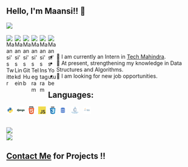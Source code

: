 ## Hello, I'm Maansi!! 👋

![](https://komarev.com/ghpvc/?username=your-github-username) 

<a href="https://twitter.com/pyMaansi">
  <img align="left" alt="Maansi's Twitter" width="22px" src="https://cdn.jsdelivr.net/npm/simple-icons@v3/icons/twitter.svg" />
</a>
<a href="https://www.linkedin.com/in/maansiverma8/">
  <img align="left" alt="Maansi's Linkdein" width="22px" src="https://cdn.jsdelivr.net/npm/simple-icons@v3/icons/linkedin.svg" />
</a>
<a href="https://github.com/Maan17/">
  <img align="left" alt="Maansi's GitHub" width="22px"  src="https://img.icons8.com/doodle/48/fa314a/github--v1.png"/>
</a>
<a href="https://t.me/maan1702">
  <img align="left" alt="Maansi's Telegram" width="22px" src="https://img.icons8.com/ios-filled/50/4a90e2/telegram-app.png"/>
</a>
<a href="https://www.instagram.com/maansi8/">
  <img align="left" alt="Maansi's Instagram" width="22px" src="https://img.icons8.com/cute-clipart/64/4a90e2/instagram-new.png" />
</a>
<a href="https://www.youtube.com/channel/UCTRuU89_1O9lkpErP6FnbSg">
  <img align="left" alt="Maansi's Youtube" width="22px" src="https://cdn.jsdelivr.net/npm/simple-icons@v3/icons/youtube.svg" />
</a>

<br/>
<br/>


- 🔭 I am currently an Intern in [Tech Mahindra](https://www.techmahindra.com/en-in/?f=1898030218).
- 🌱 At present, strengthening my knowledge in Data Structures and Algorithms.
- 👯 I am looking for new job opportunities.
<!--- 🤔 I’m looking for help 
- 💬 Ask me about
- 📫 How to reach me: 
- 😄 Pronouns: 
- ⚡ Fun fact: 
-->

## Languages:

<code><img height="20" src="https://raw.githubusercontent.com/github/explore/80688e429a7d4ef2fca1e82350fe8e3517d3494d/topics/python/python.png"></code>&nbsp;
<code><img height="20" src="https://raw.githubusercontent.com/github/explore/80688e429a7d4ef2fca1e82350fe8e3517d3494d/topics/django/django.png"></code>&nbsp;
<code><img height="20" src="https://raw.githubusercontent.com/github/explore/80688e429a7d4ef2fca1e82350fe8e3517d3494d/topics/html/html.png"></code>&nbsp;
<code><img height="20" src="https://raw.githubusercontent.com/github/explore/80688e429a7d4ef2fca1e82350fe8e3517d3494d/topics/javascript/javascript.png"></code>&nbsp;
<code><img height="20" src="https://raw.githubusercontent.com/github/explore/80688e429a7d4ef2fca1e82350fe8e3517d3494d/topics/css/css.png"></code>&nbsp;
<code><img height="20" src="https://raw.githubusercontent.com/github/explore/80688e429a7d4ef2fca1e82350fe8e3517d3494d/topics/sql/sql.png"></code> &nbsp;   <code><img height="20" src="https://raw.githubusercontent.com/github/explore/80688e429a7d4ef2fca1e82350fe8e3517d3494d/topics/c/c.png"></code> &nbsp; <code><img height="20" src="https://raw.githubusercontent.com/github/explore/80688e429a7d4ef2fca1e82350fe8e3517d3494d/topics/java/java.png"></code>  

<div style = "margin-top:30px;">
    <a href="https://github.com/Maan17" >
    <img align="center" src="https://github-readme-stats.vercel.app/api/top-langs/?username=Maan17&layout=compact&theme=highcontrast" />
    </a><br>
    <a href="https://github.com/Maan17">
    <img align="center" src="https://github-readme-stats.vercel.app/api?username=Maan17&hide=prs,issues&theme=highcontrast" />
    </a>
</div>
<div align="left" style = "margin-top:20px;">

## [Contact Me](https://t.me/maan1702) for Projects !!

</div>

